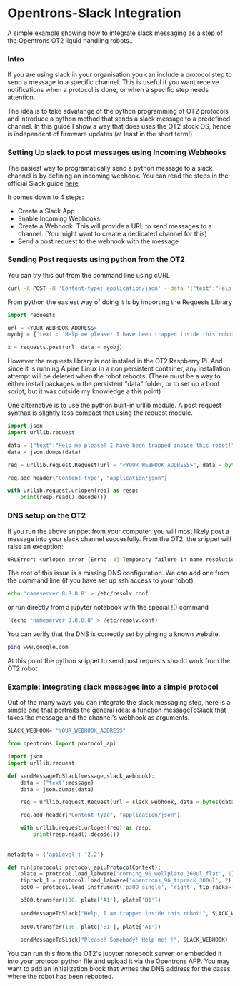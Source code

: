 # Opentrons-Slack Integration
A simple example showing how to integrate slack messaging as a step of the Opentrons OT2 liquid handling robots..


### Intro
If you are using slack in your organisation you can include a protocol step to send a message to a specific channel. This is useful if you want receive notifications when a protocol is done, or when a specific step needs attention. 

The idea is to take advatange of the python programming of OT2 protocols and introduce a python method that sends a slack message to a predefined channel. In this guide I show a way that does uses the OT2 stock OS, hence is independent of firmware updates (at least in the short term!)


### Setting Up slack to post messages using Incoming Webhooks

The easiest way to programatically send a python message to a slack channel is by defining an incoming webhook. You can read the steps in the official Slack guide [here](https://api.slack.com/messaging/webhooks)

It comes down to 4 steps:
* Create a Slack App   
* Enable Incoming Webhooks
* Create a Webhook. This will provide a URL to send messages to a channel. (You might want to create a dedicated channel for this)
* Send a post request to the webhook with the message


### Sending Post requests using python from the OT2

You can try this out from the command line using cURL

```bash
curl -X POST -H 'Content-type: application/json' --data '{"text":"Help me please! I have been trapped inside this robot!"}'  <YOUR_WEBHOOK_ADDRESS>
```

From python the easiest way of doing it is by importing the Requests Library

```python
import requests

url = <YOUR_WEBHOOK_ADDRESS>
myobj = {'text': 'Help me please! I have been trapped inside this robot!'}

x = requests.post(url, data = myobj)
```
However the requests library is not instaled in the OT2 Raspberry Pi. And since it is running Alpine Linux in a non persistent container, any installation attempt will be deleted when the robot reboots. (There must be a way to either install packages in the persistent "data" folder, or to set up a boot script, but it was outside my knowledge a this point)

One alternative is to use the python built-in urllib module. A post request synthax is slightly less compact that using the request module.


```python
import json
import urllib.request

data = {"text":"Help me please! I have been trapped inside this robot!"}
data = json.dumps(data)

req = urllib.request.Request(url = "<YOUR_WEBHOOK_ADDRESS>", data = bytes(data.encode("utf-8")), method = "POST")

req.add_header("Content-type", "application/json")

with urllib.request.urlopen(req) as resp:
    print(resp.read().decode())
```

###  DNS setup on the OT2

If you run the above snippet from your computer, you will most likely post a message into your slack channel succesfully. From the OT2, the snippet will raise an exception:

```bash
URLError: <urlopen error [Errno -3] Temporary failure in name resolution>
```

The root of this issue is a missing DNS configuration.  We can add one from the command line (if you have set up ssh access to your robot)

```bash
echo 'nameserver 8.8.8.8' > /etc/resolv.conf
```

or run directly from a jupyter notebook with the special !() command

```python
!(echo 'nameserver 8.8.8.8' > /etc/resolv.conf)
```
You can verify that the DNS is correctly set by pinging a known website.
```bash
ping www.google.com
```

At this point the python snippet to send post requests should work from the OT2 robot

### Example: Integrating slack messages into a simple protocol

Out of the many ways you can integrate the slack messaging step, here is a simple one that portraits the general idea: a function messageToSlack that takes the message and the channel's webhook as arguments.

```python
SLACK_WEBHOOK= "YOUR_WEBHOOK_ADDRESS"

from opentrons import protocol_api

import json
import urllib.request

def sendMessageToSlack(message,slack_webhook):
    data = {"text":message}
    data = json.dumps(data)

    req = urllib.request.Request(url = slack_webhook, data = bytes(data.encode("utf-8")), method = "POST")

    req.add_header("Content-type", "application/json")

    with urllib.request.urlopen(req) as resp:
        print(resp.read().decode())
        
        
metadata = {'apiLevel': '2.2'}

def run(protocol: protocol_api.ProtocolContext):
    plate = protocol.load_labware('corning_96_wellplate_360ul_flat', 1)
    tiprack_1 = protocol.load_labware('opentrons_96_tiprack_300ul', 2)
    p300 = protocol.load_instrument('p300_single', 'right', tip_racks=[tiprack_1])

    p300.transfer(100, plate['A1'], plate['B1'])
    
    sendMessageToSlack("Help, I am trapped inside this robot!", SLACK_WEBHOOK)
    
    p300.transfer(100, plate['B1'], plate['A1'])
    
    sendMessageToSlack("Please! Somebody! Help me!!!", SLACK_WEBHOOK)
``` 

You can run this from the OT2's jupyter notebook server, or embedded it into your protocol python file and upload it via the Opentrons APP. You may want to add an initialization block that writes the DNS address for the cases where the robot has been rebooted. 

